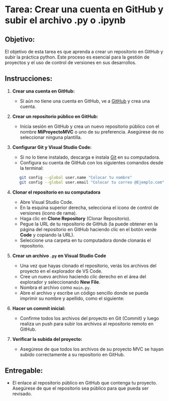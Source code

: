 # Tarea: Crear una cuenta en GitHub y subir el archivo .py o .ipynb

## Objetivo:
El objetivo de esta tarea es que aprenda a crear un repositorio en GitHub y subir la práctica python. Este proceso es esencial para la gestión de proyectos y el uso de control de versiones en sus desarrollos.

## Instrucciones:

1. **Crear una cuenta en GitHub:**
   - Si aún no tiene una cuenta en GitHub, ve a [GitHub](https://github.com/) y crea una cuenta.
   
2. **Crear un repositorio público en GitHub:**
   - Inicia sesión en GitHub y crea un nuevo repositorio público con el nombre **MiProyectoMVC** o uno de su preferencia. Asegúrese de no seleccionar ninguna plantilla.

3. **Configurar Git y Visual Studio Code:**
   - Si no lo tiene instalado, descarga e instala [Git](https://git-scm.com/) en su computadora.
   - Configura su cuenta de GitHub con los siguientes comandos desde la terminal:
   ```bash
      git config --global user.name "Colocar tu nombre"
      git config --global user.email "Colocar tu correo @Ejemplo.com"
   ```

4. **Clonar el repositorio en su computadora**
   - Abre Visual Studio Code.
   - En la esquina superior derecha, selecciona el ícono de control de versiones (icono de rama).
   - Haga clic en **Clone Repository** (Clonar Repositorio).
   - Pegue la URL de tu repositorio de GitHub (la puede obtener en la página del repositorio en GitHub haciendo clic en el botón verde **Code** y copiando la URL).
   - Seleccione una carpeta en tu computadora donde clonarás el repositorio.

5. **Crear un archivo `.py` en Visual Studio Code**
   - Una vez que hayas clonado el repositorio, verás los archivos del proyecto en el explorador de VS Code.
   - Cree un nuevo archivo haciendo clic derecho en el área del explorador y seleccionando **New File**.
   - Nombra el archivo como `main.py`.
   - Abre el archivo y escribe un código sencillo donde se pueda imprimir su nombre y apellido, como el siguiente:
   
6. **Hacer un commit inicial:**
   - Confirme todos los archivos del proyecto en Git (Commit) y luego realiza un push para subir los archivos al repositorio remoto en GitHub.
   
6. **Verificar la subida del proyecto:**
   - Asegúrese de que todos los archivos de su proyecto MVC se hayan subido correctamente a su repositorio en GitHub.

## Entregable:
- El enlace al repositorio público en GitHub que contenga tu proyecto. Asegúrese de que el repositorio sea público para que pueda ser revisado.

